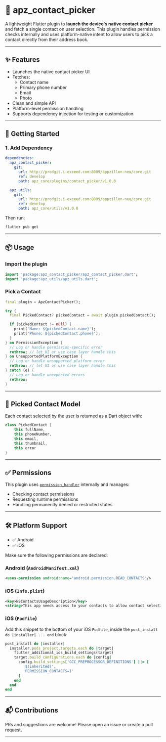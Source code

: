 # 📇 apz_contact_picker

A lightweight Flutter plugin to **launch the device's native contact picker** and fetch a single contact on user selection. This plugin handles permission checks internally and uses platform-native intent to allow users to pick a contact directly from their address book.

---

## ✨ Features

- Launches the native contact picker UI
- Fetches:
  - Contact name
  - Primary phone number
  - Email
  - Photo
- Clean and simple API
- Platform-level permission handling
- Supports dependency injection for testing or customization

---

## 🚀 Getting Started

### 1. Add Dependency

```yaml
dependencies:
  apz_contact_picker:
    git:
      url: http://prodgit.i-exceed.com:8009/appzillon-neu/core.git
      ref: develop
      path: apz_core/plugins/contact_picker/v1.0.0

  apz_utils:
    git:
      url: http://prodgit.i-exceed.com:8009/appzillon-neu/core.git
      ref: develop
      path: apz_core/utils/v1.0.0
```

Then run:

```bash
flutter pub get
```

---

## 📦 Usage

### Import the plugin

```dart
import 'package:apz_contact_picker/apz_contact_picker.dart';
import 'package:apz_utils/apz_utils.dart';
```

### Pick a Contact

```dart
final plugin = ApzContactPicker();

try {
  final PickedContact? pickedContact = await plugin.pickedContact();

  if (pickedContact != null) {
    print('Name: ${pickedContact.name}');
    print('Phone: ${pickedContact.phone}');
  }
} on PermissionException {
  // Log or handle permission-specific error
  rethrow; // let UI or use case layer handle this
} on UnsupportedPlatformException {
  // Log or handle unsupported platform error
  rethrow; // let UI or use case layer handle this
} catch (e) {
  // Log or handle unexpected errors
  rethrow;
}
```

---

## 📄 Picked Contact Model

Each contact selected by the user is returned as a Dart object with:

```dart
class PickedContact {
    this.fullName,
    this.phoneNumber,
    this.email,
    this.thumbnail,
    this.error
}
```

---

## ✅ Permissions

This plugin uses [`permission_handler`](https://pub.dev/packages/permission_handler) internally and manages:

- Checking contact permissions
- Requesting runtime permissions
- Handling permanently denied or restricted states

---

## 🛠 Platform Support

- ✅ Android
- ✅ iOS

Make sure the following permissions are declared:

### Android (`AndroidManifest.xml`)

```xml
<uses-permission android:name="android.permission.READ_CONTACTS"/>
```

### iOS (`Info.plist`)

```xml
<key>NSContactsUsageDescription</key>
<string>This app needs access to your contacts to allow contact selection.</string>
```

### iOS (`Podfile`)

Add this snippet to the bottom of your iOS `Podfile`, inside the `post_install do |installer| ... end` block:

```ruby
post_install do |installer|
  installer.pods_project.targets.each do |target|
    flutter_additional_ios_build_settings(target)
    target.build_configurations.each do |config|
      config.build_settings['GCC_PREPROCESSOR_DEFINITIONS'] ||= [
        '$(inherited)',
        'PERMISSION_CONTACTS=1'
      ]
    end
  end
end
```

---

## 📬 Contributions

PRs and suggestions are welcome! Please open an issue or create a pull request.

---